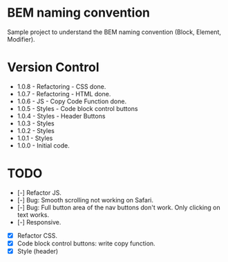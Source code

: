 # BEM naming convention
 Sample project to understand the BEM naming convention (Block, Element, Modifier).

# Version Control
- 1.0.8 - Refactoring - CSS done.
- 1.0.7 - Refactoring - HTML done.
- 1.0.6 - JS - Copy Code Function done.
- 1.0.5 - Styles - Code block control buttons
- 1.0.4 - Styles - Header Buttons
- 1.0.3 - Styles
- 1.0.2 - Styles
- 1.0.1 - Styles
- 1.0.0 - Initial code.

# TODO
- [-] Refactor JS.
- [-] Bug: Smooth scrolling not working on Safari.
- [-] Bug: Full button area of the nav buttons don't work. Only clicking on text works.
- [-] Responsive.
- [x] Refactor CSS.
- [x] Code block control buttons: write copy function.
- [x] Style (header)